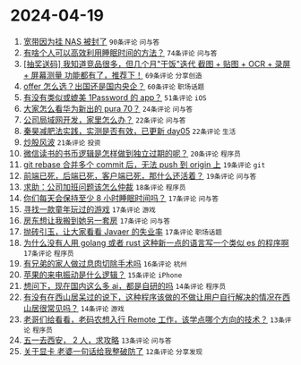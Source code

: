 # 2024-04-19

1. [宽带因为挂 NAS 被封了](https://www.v2ex.com/t/1033800) `90条评论` `问与答`
1. [有啥个人可以高效利用睡眠时间的方法？](https://www.v2ex.com/t/1033796) `74条评论` `问与答`
1. [[抽奖送码] 我知道竞品很多，但几个月"干饭"迭代 截图 + 贴图 + OCR + 录屏 + 屏幕测量 功能都有了，推荐下！](https://www.v2ex.com/t/1033803) `69条评论` `分享创造`
1. [offer 怎么选？出国还是国内央企？](https://www.v2ex.com/t/1033840) `60条评论` `职场话题`
1. [有没有类似或媲美 1Password 的 app？](https://www.v2ex.com/t/1033795) `51条评论` `iOS`
1. [大家怎么看华为新出的 pura 70？](https://www.v2ex.com/t/1033931) `24条评论` `问与答`
1. [公司局域网开发，家里怎么办？](https://www.v2ex.com/t/1033882) `22条评论` `问与答`
1. [秦昊减肥法实践，实测是否有效，已更新 day05](https://www.v2ex.com/t/1033859) `22条评论` `生活`
1. [炒股风波](https://www.v2ex.com/t/1033945) `21条评论` `投资`
1. [微信读书的书币逻辑是怎样做到独立过期的呢？](https://www.v2ex.com/t/1033839) `20条评论` `程序员`
1. [git rebase 合并多个 commit 后，无法 push 到 origin 上](https://www.v2ex.com/t/1033881) `19条评论` `git`
1. [前端已死，后端已死，客户端已死，那什么还活着？](https://www.v2ex.com/t/1033851) `19条评论` `问与答`
1. [求助：公司加班问题该怎么仲裁](https://www.v2ex.com/t/1033844) `18条评论` `程序员`
1. [你们每天会保持至少 8 小时睡眠时间吗？](https://www.v2ex.com/t/1033935) `17条评论` `问与答`
1. [寻找一款童年玩过的游戏](https://www.v2ex.com/t/1033921) `17条评论` `游戏`
1. [房东想让我搬到她另一套房](https://www.v2ex.com/t/1033866) `17条评论` `问与答`
1. [抛砖引玉，让大家看看 Javaer 的失业率](https://www.v2ex.com/t/1033802) `17条评论` `职场话题`
1. [为什么没有人用 golang 或者 rust 这种新一点的语言写一个类似 es 的程序啊](https://www.v2ex.com/t/1033793) `17条评论` `程序员`
1. [有兄弟的家人做过息肉切除手术吗](https://www.v2ex.com/t/1033924) `16条评论` `杭州`
1. [苹果的来电振动是什么逻辑？](https://www.v2ex.com/t/1033845) `15条评论` `iPhone`
1. [想问下，现在国内这么多 ai，都是自研的吗](https://www.v2ex.com/t/1033939) `14条评论` `程序员`
1. [有没有在西山居呆过的说下，这种程序该做的不做让用户自行解决的情况在西山居很常见吗？](https://www.v2ex.com/t/1033813) `14条评论` `游戏`
1. [老哥们给看看，老码农想入行 Remote 工作，该学点哪个方向的技术？](https://www.v2ex.com/t/1033848) `13条评论` `程序员`
1. [五一去西安， 2 人，求攻略](https://www.v2ex.com/t/1033834) `13条评论` `问与答`
1. [关于显卡 老婆一句话给我整破防了](https://www.v2ex.com/t/1033919) `12条评论` `分享发现`
